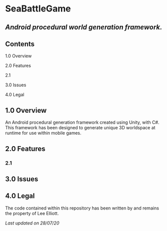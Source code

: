 # SeaBattleGame
## *Android procedural world generation framework.*

## Contents
1.0 Overview

2.0 Features

2.1 

3.0 Issues

4.0 Legal

## 1.0 Overview
An Android procedural generation framework created using Unity, with C#. This framework has been designed to generate unique 3D worldspace at runtime for use within mobile games.

## 2.0 Features

### 2.1 

## 3.0 Issues


## 4.0 Legal
The code contained within this repository has been written by and remains the property of Lee Elliott.

*Last updated on 28/07/20*

